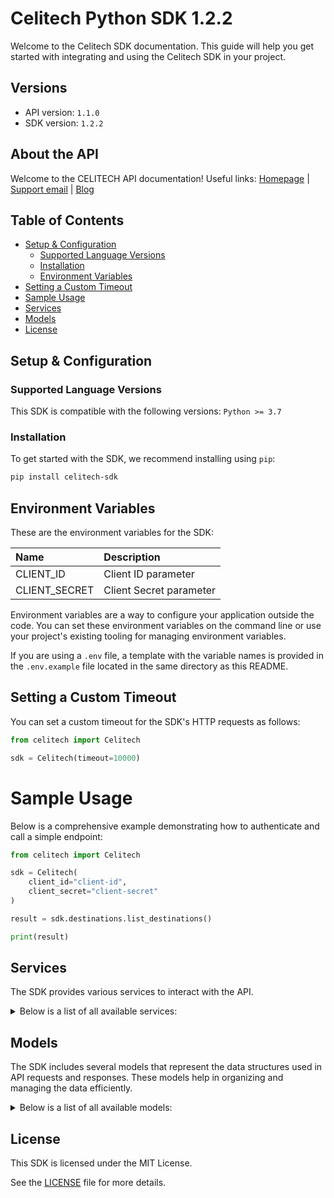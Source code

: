 # Celitech Python SDK 1.2.2<a id="celitech-python-sdk-122"></a>

Welcome to the Celitech SDK documentation. This guide will help you get started with integrating and using the Celitech SDK in your project.

## Versions<a id="versions"></a>

- API version: `1.1.0`
- SDK version: `1.2.2`

## About the API<a id="about-the-api"></a>

Welcome to the CELITECH API documentation! Useful links: [Homepage](https://www.celitech.com) | [Support email](mailto:support@celitech.com) | [Blog](https://www.celitech.com/blog/)

## Table of Contents<a id="table-of-contents"></a>

- [Setup & Configuration](#setup--configuration)
  - [Supported Language Versions](#supported-language-versions)
  - [Installation](#installation)
  - [Environment Variables](#environment-variables)
- [Setting a Custom Timeout](#setting-a-custom-timeout)
- [Sample Usage](#sample-usage)
- [Services](#services)
- [Models](#models)
- [License](#license)

## Setup & Configuration<a id="setup--configuration"></a>

### Supported Language Versions<a id="supported-language-versions"></a>

This SDK is compatible with the following versions: `Python >= 3.7`

### Installation<a id="installation"></a>

To get started with the SDK, we recommend installing using `pip`:

```bash
pip install celitech-sdk
```

## Environment Variables<a id="environment-variables"></a>

These are the environment variables for the SDK:

| Name          | Description             |
| :------------ | :---------------------- |
| CLIENT_ID     | Client ID parameter     |
| CLIENT_SECRET | Client Secret parameter |

Environment variables are a way to configure your application outside the code. You can set these environment variables on the command line or use your project's existing tooling for managing environment variables.

If you are using a `.env` file, a template with the variable names is provided in the `.env.example` file located in the same directory as this README.

## Setting a Custom Timeout<a id="setting-a-custom-timeout"></a>

You can set a custom timeout for the SDK's HTTP requests as follows:

```py
from celitech import Celitech

sdk = Celitech(timeout=10000)
```

# Sample Usage<a id="sample-usage"></a>

Below is a comprehensive example demonstrating how to authenticate and call a simple endpoint:

```py
from celitech import Celitech

sdk = Celitech(
    client_id="client-id",
    client_secret="client-secret"
)

result = sdk.destinations.list_destinations()

print(result)

```

## Services<a id="services"></a>

The SDK provides various services to interact with the API.

<details> 
<summary>Below is a list of all available services:</summary>

| Name         |
| :----------- |
| destinations |
| packages     |
| purchases    |
| e_sim        |

</details>

## Models<a id="models"></a>

The SDK includes several models that represent the data structures used in API requests and responses. These models help in organizing and managing the data efficiently.

<details> 
<summary>Below is a list of all available models:</summary>

| Name                             | Description |
| :------------------------------- | :---------- |
| ListDestinationsOkResponse       |             |
| ListPackagesOkResponse           |             |
| ListPurchasesOkResponse          |             |
| CreatePurchaseRequest            |             |
| CreatePurchaseOkResponse         |             |
| TopUpEsimRequest                 |             |
| TopUpEsimOkResponse              |             |
| EditPurchaseRequest              |             |
| EditPurchaseOkResponse           |             |
| GetPurchaseConsumptionOkResponse |             |
| GetEsimOkResponse                |             |
| GetEsimDeviceOkResponse          |             |
| GetEsimHistoryOkResponse         |             |
| GetEsimMacOkResponse             |             |

</details>

## License<a id="license"></a>

This SDK is licensed under the MIT License.

See the [LICENSE](LICENSE) file for more details.
